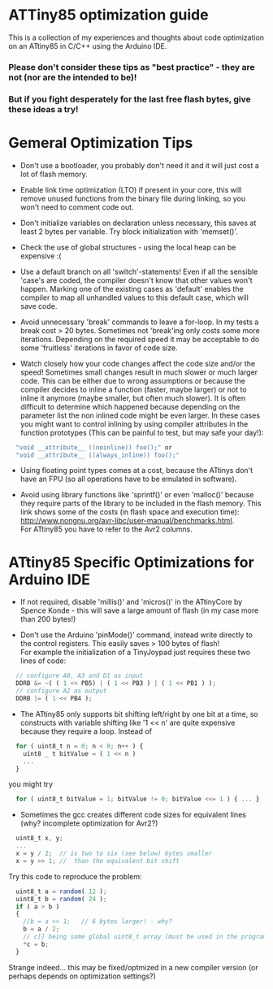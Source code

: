 # ATTiny85 optimization guide
This is a collection of my experiences and thoughts about code optimization on an ATtiny85 in C/C++ using the Arduino IDE.
 
### Please don't consider these tips as "best practice" - they are not (nor are the intended to be)!
### But if you fight desperately for the last free flash bytes, give these ideas a try!
 
 
# Gemeral Optimization Tips
 
* Don't use a bootloader, you probably don't need it and it will just cost a lot of flash memory.

* Enable link time optimization (LTO) if present in your core, this will remove unused
  functions from the binary file during linking, so you won't need to comment code out.
   
* Don't initialize variables on declaration unless necessary, this saves at least
  2 bytes per variable. Try block initialization with 'memset()'.

* Check the use of global structures - using the local heap can be expensive :(

* Use a default branch on all 'switch'-statements!
  Even if all the sensible 'case's are coded, the compiler doesn't know that other values won't happen.
  Marking one of the existing cases as 'default' enables the compiler to map all unhandled values to this
  default case, which will save code.
   
* Avoid unnecessary 'break' commands to leave a for-loop. In my tests a break cost > 20 bytes.
  Sometimes not 'break'ing only costs some more iterations. Depending on the required speed
  it may be acceptable to do some 'fruitless' iterations in favor of code size.
   
* Watch closely how your code changes affect the code size and/or the speed!
  Sometimes small changes result in much slower or much larger code.
  This can be either due to wrong assumptions or because the compiler decides
  to inline a function (faster, maybe larger) or not to inline it anymore (maybe smaller,
  but often much slower). It is often difficult to determine which happened because 
  depending on the parameter list the non inlined code might be even larger.
  In these cases you might want to control inlining by using compiler attributes
  in the function prototypes (This can be painful to test, but may safe your day!):
```javascript
  "void __attribute__ ((noinline)) foo();" or
  "void __attribute__ ((always_inline)) foo();"
```

* Using floating point types comes at a cost, because the ATtinys don't have an FPU
  (so all operations have to be emulated in software).

* Avoid using library functions like 'sprintf()' or even 'malloc()' because they require
  parts of the library to be included in the flash memory.
  This link shows some of the costs (in flash space and execution time):<BR>
  http://www.nongnu.org/avr-libc/user-manual/benchmarks.html.
  <BR>
  For ATtiny85 you have to refer to the Avr2 columns.

 
# ATtiny85 Specific Optimizations for Arduino IDE

  
* If not required, disable 'millis()' and 'micros()' in the ATtinyCore by Spence Konde - 
  this will save a large amount of flash (in my case more than 200 bytes!)
 
* Don't use the Arduino 'pinMode()' command, instead write directly to the control registers.
  This easily saves > 100 bytes of flash!<BR>
  For example the initialization of a TinyJoypad just requires these two lines of code:
  
```javascript
  // configure A0, A3 and D1 as input
  DDRB &= ~( ( 1 << PB5) | ( 1 << PB3 ) | ( 1 << PB1 ) );
  // configure A2 as output
  DDRB |= ( 1 << PB4 );
```

* The ATtiny85 only supports bit shifting left/right by one bit at a time,
  so constructs with variable shifting like '1 << n' are quite expensive because 
  they require a loop.
  Instead of
```javascript
  for ( uint8_t n = 0; n < 8; n++ ) {
	uint8 _ t bitValue = ( 1 << n ) 
	...
  }
```
  you might try
```javascript
  for ( uint8_t bitValue = 1; bitValue != 0; bitValue <<= 1 ) { ... }
```

* Sometimes the gcc creates different code sizes for equivalent lines (why? incomplete optimization for Avr2?)
```javascript
  uint8_t x, y;
  ...
  x = y / 2;  // is two to six (see below) bytes smaller
  x = y >> 1; //  than the equivalent bit shift
```

  Try this code to reproduce the problem:
```javascript
  uint8_t a = random( 12 );
  uint8_t b = random( 24 );
  if ( a > b )
  {
    //b = a >> 1;	// 6 bytes larger! - why?
    b = a / 2;
    // c[] being some global uint8_t array (must be used in the program, otherwise gcc will remove the code!)
    *c = b;
  }
```
  
  Strange indeed... this may be fixed/optmized in a new compiler version (or perhaps depends on optimization settings?)

 
